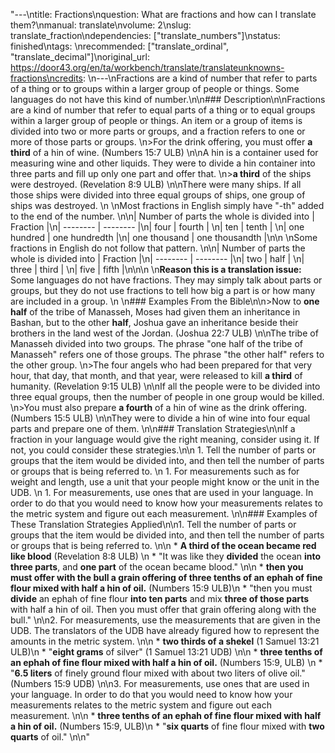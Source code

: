 "---\ntitle: Fractions\nquestion: What are fractions and how can I translate them?\nmanual: translate\nvolume: 2\nslug: translate_fraction\ndependencies:  [\"translate_numbers\"]\nstatus:  finished\ntags: \nrecommended: [\"translate_ordinal\", \"translate_decimal\"]\noriginal_url: https://door43.org/en/ta/workbench/translate/translateunknowns-fractions\ncredits: \n---\nFractions are a kind of number that refer to parts of a thing or to groups within a larger group of people or things. Some languages do not have this kind of number.\n\n### Description\n\nFractions are a kind of number that refer to equal parts of a thing or to equal groups within a larger group of people or things.  An item or a group of items is divided into two or more parts or groups, and a fraction refers to one or more of those parts or groups.  \n>For the drink offering, you must offer __a third__ of a hin of wine. (Numbers 15:7 ULB)   \n\nA hin is a container used for measuring wine and other liquids. They were to divide a hin container into three parts and fill up only one part and offer that. \n>__a third__ of the ships were destroyed. (Revelation 8:9 ULB) \n\nThere were many ships. If all those ships were divided into three equal groups of ships, one group of ships was destroyed.  \n \nMost fractions in English simply have \"-th\" added to the end of the number. \n\n| Number of parts the whole is divided into | Fraction  |\n| -------- | -------- |\n| four | fourth | \n| ten | tenth | \n| one hundred | one hundredth |\n| one thousand | one thousandth |\n\n \nSome fractions in English do not follow that pattern. \n\n| Number of parts the whole is divided into | Fraction  |\n| -------- | -------- |\n| two | half | \n| three | third | \n| five | fifth |\n\n\n \n**Reason this is a translation issue:** Some languages do not have fractions. They may simply talk about parts or groups, but they do not use fractions to tell how big a part is or how many are included in a group. \n \n### Examples From the Bible\n\n>Now to __one half__ of the tribe of Manasseh, Moses had given them an inheritance in Bashan, but to the other __half__, Joshua gave an inheritance beside their brothers in the land west of the Jordan.  (Joshua 22:7 ULB) \n\nThe tribe of Manasseh divided into two groups.  The phrase \"one half of the tribe of Manasseh\" refers one of those groups. The phrase \"the other half\" refers to the other group. \n>The four angels who had been prepared for that very hour, that day, that month, and that year, were released to kill __a third__ of humanity. (Revelation 9:15 ULB) \n\nIf all the people were to be divided into three equal groups, then the number of people in one group would be killed. \n>You must also prepare __a fourth__ of a hin of wine as the drink offering. (Numbers 15:5 ULB) \n\nThey were to divide a hin of wine into four equal parts and prepare one of them.  \n\n### Translation Strategies\n\nIf a fraction in your language would give the right meaning, consider using it. If not, you could consider these strategies.\n\n  1. Tell the number of parts or groups that the item would be divided into, and then tell the number of parts or groups that is being referred to. \n  1. For measurements such as for weight and length, use a unit that your people might know or the unit in the UDB. \n  1. For measurements, use ones that are used in your language. In order to do that you would need to know how your measurements relates to the metric system and figure out each measurement. \n\n### Examples of These Translation Strategies Applied\n\n1. Tell the number of parts or groups that the item would be divided into, and then tell the number of parts or groups that is being referred to. \n\n  * **__A third__ of the ocean became red like blood**  (Revelation 8:8 ULB) \n      * \"It was like they __divided__ the ocean __into three parts__, and __one part__ of the ocean became blood.\" \n\n  * **then you must offer with the bull a grain offering of __three tenths__ of an ephah of fine flour mixed with half a hin of oil.**  (Numbers 15:9 ULB)\n      * \"then you must __divide__ an ephah of fine flour __into ten parts__ and mix __three of those parts__ with half a hin of oil. Then you must offer that grain offering along with the bull.\" \n\n2. For measurements, use the measurements that are given in the UDB. The translators of the UDB have already figured how to represent the amounts in the metric system. \n\n  * **__two thirds of a shekel__**  (1 Samuel 13:21 ULB)\n      * \"__eight grams__ of silver\"  (1 Samuel 13:21 UDB)  \n\n  * **__three tenths of an ephah__ of fine flour mixed with half a hin of oil.**  (Numbers 15:9, ULB) \n      * \"__6.5 liters__ of finely ground flour mixed with about two liters of olive oil.\" (Numbers 15:9 UDB) \n\n3. For measurements, use ones that are used in your language. In order to do that you would need to know how your measurements relates to the metric system and figure out each measurement. \n\n   * **__three tenths of an ephah__ of fine flour mixed with half a hin of oil.**  (Numbers 15:9, ULB)\n       * \"__six quarts__ of fine flour mixed with __two quarts__ of oil.\" \n\n"
